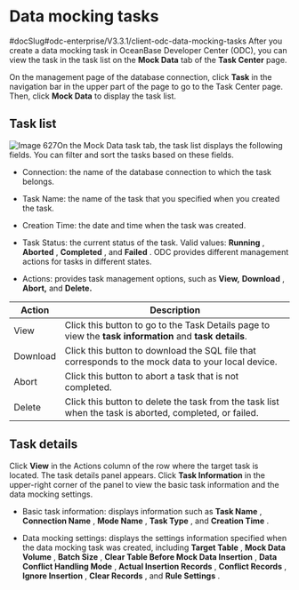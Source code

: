 Data mocking tasks 
=======================================
#docSlug#odc-enterprise/V3.3.1/client-odc-data-mocking-tasks
After you create a data mocking task in OceanBase Developer Center (ODC), you can view the task in the task list on the **Mock Data** tab of the **Task Center** page. 

On the management page of the database connection, click **Task** in the navigation bar in the upper part of the page to go to the Task Center page. Then, click **Mock Data** to display the task list. 

Task list 
------------------------------

![Image 627](https://help-static-aliyun-doc.aliyuncs.com/assets/img/en-US/9099620261/p270075.png)On the Mock Data task tab, the task list displays the following fields. You can filter and sort the tasks based on these fields.

* Connection: the name of the database connection to which the task belongs.

  

* Task Name: the name of the task that you specified when you created the task.

  

* Creation Time: the date and time when the task was created.

  

* Task Status: the current status of the task. Valid values: **Running** , **Aborted** , **Completed** , and **Failed** . ODC provides different management actions for tasks in different states.

  

* Actions: provides task management options, such as **View,** **Download** , **Abort,** and **Delete.**

  




|  Action  |                                                                                  Description                                                                                  |
|----------|-------------------------------------------------------------------------------------------------------------------------------------------------------------------------------|
| View     | Click this button to go to the Task Details page to view the **task information** and **task details**. |
| Download | Click this button to download the SQL file that corresponds to the mock data to your local device.                                                                            |
| Abort    | Click this button to abort a task that is not completed.                                                                                                                      |
| Delete   | Click this button to delete the task from the task list when the task is aborted, completed, or failed.                                                                       |



Task details 
---------------------------------

Click **View** in the Actions column of the row where the target task is located. The task details panel appears. Click **Task Information** in the upper-right corner of the panel to view the basic task information and the data mocking settings. 

* Basic task information: displays information such as **Task Name** , **Connection Name** , **Mode Name** , **Task Type** , and **Creation Time** .

  

* Data mocking settings: displays the settings information specified when the data mocking task was created, including **Target Table** , **Mock Data Volume** , **Batch Size** , **Clear Table Before Mock Data Insertion** , **Data Conflict Handling Mode** , **Actual Insertion Records** , **Conflict Records** , **Ignore Insertion** , **Clear Records** , and **Rule Settings** .

  



